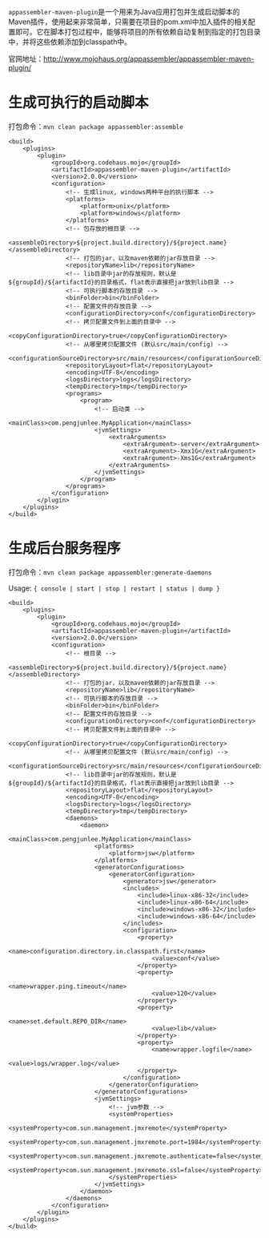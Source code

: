 `appassembler-maven-plugin`是一个用来为Java应用打包并生成启动脚本的Maven插件，使用起来非常简单，只需要在项目的pom.xml中加入插件的相关配置即可。它在脚本打包过程中，能够将项目的所有依赖自动复制到指定的打包目录中，并将这些依赖添加到classpath中。

官网地址：<http://www.mojohaus.org/appassembler/appassembler-maven-plugin/>  

# 生成可执行的启动脚本

打包命令：`mvn clean package appassembler:assemble`

	<build>
		<plugins>
			<plugin>
				<groupId>org.codehaus.mojo</groupId>
				<artifactId>appassembler-maven-plugin</artifactId>
				<version>2.0.0</version>
				<configuration>
					<!-- 生成linux, windows两种平台的执行脚本 -->
					<platforms>
						<platform>unix</platform>
						<platform>windows</platform>
					</platforms>
					<!-- 包存放的根目录 -->
					<assembleDirectory>${project.build.directory}/${project.name}</assembleDirectory>
					<!-- 打包的jar，以及maven依赖的jar存放目录 -->
					<repositoryName>lib</repositoryName>
					<!-- lib目录中jar的存放规则，默认是${groupId}/${artifactId}的目录格式，flat表示直接把jar放到lib目录 -->
					<!-- 可执行脚本的存放目录 -->
					<binFolder>bin</binFolder>
					<!-- 配置文件的存放目录 -->
					<configurationDirectory>conf</configurationDirectory>
					<!-- 拷贝配置文件到上面的目录中 -->
					<copyConfigurationDirectory>true</copyConfigurationDirectory>
					<!-- 从哪里拷贝配置文件 (默认src/main/config) -->
					<configurationSourceDirectory>src/main/resources</configurationSourceDirectory>
					<repositoryLayout>flat</repositoryLayout>
					<encoding>UTF-8</encoding>
					<logsDirectory>logs</logsDirectory>
					<tempDirectory>tmp</tempDirectory>
					<programs>
						<program>
							<!-- 启动类 -->
							<mainClass>com.pengjunlee.MyApplication</mainClass>
							<jvmSettings>
								<extraArguments>
									<extraArgument>-server</extraArgument>
									<extraArgument>-Xmx1G</extraArgument>
									<extraArgument>-Xms1G</extraArgument>
								</extraArguments>
							</jvmSettings>
						</program>
					</programs>
				</configuration>
			</plugin>
		</plugins>
	</build>

# 生成后台服务程序

打包命令：`mvn clean package appassembler:generate-daemons`

Usage: `{ console | start | stop | restart | status | dump } `

	<build>
		<plugins>
			<plugin>
				<groupId>org.codehaus.mojo</groupId>
				<artifactId>appassembler-maven-plugin</artifactId>
				<version>2.0.0</version>
				<configuration>
					<!-- 根目录 -->
					<assembleDirectory>${project.build.directory}/${project.name}</assembleDirectory>
					<!-- 打包的jar，以及maven依赖的jar存放目录 -->
					<repositoryName>lib</repositoryName>
					<!-- 可执行脚本的存放目录 -->
					<binFolder>bin</binFolder>
					<!-- 配置文件的存放目录 -->
					<configurationDirectory>conf</configurationDirectory>
					<!-- 拷贝配置文件到上面的目录中 -->
					<copyConfigurationDirectory>true</copyConfigurationDirectory>
					<!-- 从哪里拷贝配置文件 (默认src/main/config) -->
					<configurationSourceDirectory>src/main/resources</configurationSourceDirectory>
					<!-- lib目录中jar的存放规则，默认是${groupId}/${artifactId}的目录格式，flat表示直接把jar放到lib目录 -->
					<repositoryLayout>flat</repositoryLayout>
					<encoding>UTF-8</encoding>
					<logsDirectory>logs</logsDirectory>
					<tempDirectory>tmp</tempDirectory>
					<daemons>
						<daemon>
							<mainClass>com.pengjunlee.MyApplication</mainClass>
							<platforms>
								<platform>jsw</platform>
							</platforms>
							<generatorConfigurations>
								<generatorConfiguration>
									<generator>jsw</generator>
									<includes>
										<include>linux-x86-32</include>
										<include>linux-x86-64</include>
										<include>windows-x86-32</include>
										<include>windows-x86-64</include>
									</includes>
									<configuration>
										<property>
											<name>configuration.directory.in.classpath.first</name>
											<value>conf</value>
										</property>
										<property>
											<name>wrapper.ping.timeout</name>
											<value>120</value>
										</property>
										<property>
											<name>set.default.REPO_DIR</name>
											<value>lib</value>
										</property>
										<property>
											<name>wrapper.logfile</name>
											<value>logs/wrapper.log</value>
										</property>
									</configuration>
								</generatorConfiguration>
							</generatorConfigurations>
							<jvmSettings>
								<!-- jvm参数 -->
								<systemProperties>
									<systemProperty>com.sun.management.jmxremote</systemProperty>
									<systemProperty>com.sun.management.jmxremote.port=1984</systemProperty>
									<systemProperty>com.sun.management.jmxremote.authenticate=false</systemProperty>
									<systemProperty>com.sun.management.jmxremote.ssl=false</systemProperty>
								</systemProperties>
							</jvmSettings>
						</daemon>
					</daemons>
				</configuration>
			</plugin>
		</plugins>
	</build>